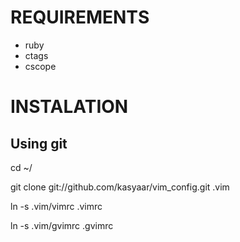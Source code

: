 REQUIREMENTS
============
- ruby
- ctags
- cscope

INSTALATION
===========

Using git
---------

  cd ~/

  git clone git://github.com/kasyaar/vim_config.git .vim

  ln -s .vim/vimrc .vimrc

  ln -s .vim/gvimrc .gvimrc
